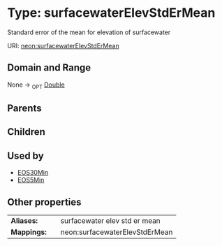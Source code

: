 
# Type: surfacewaterElevStdErMean


Standard error of the mean for elevation of surfacewater

URI: [neon:surfacewaterElevStdErMean](https://data.neonscience.org/surfacewaterElevStdErMean)


## Domain and Range

None ->  <sub>OPT</sub> [Double](types/Double.md)

## Parents


## Children


## Used by

 * [EOS30Min](EOS30Min.md)
 * [EOS5Min](EOS5Min.md)

## Other properties

|  |  |  |
| --- | --- | --- |
| **Aliases:** | | surfacewater elev std er mean |
| **Mappings:** | | neon:surfacewaterElevStdErMean |

